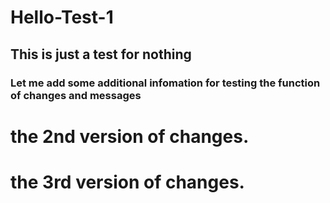 # Hello-Test-1

## This is just a test for nothing

### Let me add some additional infomation for testing the function of changes and messages

# the 2nd version of changes.

# the 3rd version of changes.
